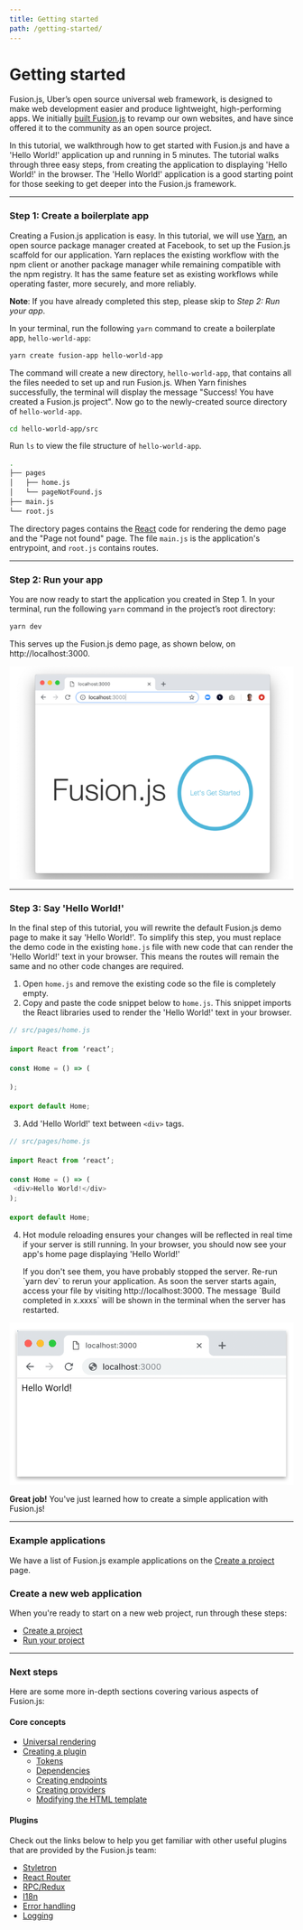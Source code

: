 ```yaml
---
title: Getting started
path: /getting-started/
---
```


# Getting started

Fusion.js, Uber’s open source universal web framework, is designed to make web development easier and produce lightweight, high-performing apps. We initially [built Fusion.js](https://eng.uber.com/fusionjs/) to revamp our own websites, and have since offered it to the community as an open source project.

In this tutorial, we walkthrough how to get started with Fusion.js and have a 'Hello World!' application up and running in 5 minutes. The tutorial walks through three easy steps, from creating the application to displaying 'Hello World!' in the browser. The 'Hello World!' application is a good starting point for those seeking to get deeper into the Fusion.js framework.

---

### Step 1: Create a boilerplate app

Creating a Fusion.js application is easy. In this tutorial, we will use [Yarn](https://code.fb.com/web/yarn-a-new-package-manager-for-javascript/), an open source package manager created at Facebook, to set up the Fusion.js scaffold for our application. Yarn replaces the existing workflow with the npm client or another package manager while remaining compatible with the npm registry. It has the same feature set as existing workflows while operating faster, more securely, and more reliably.

**Note**: If you have already completed this step, please skip to *Step 2: Run your app*.

In your terminal, run the following `yarn` command to create a boilerplate app, `hello-world-app`:

```sh
yarn create fusion-app hello-world-app
```

The command will create a new directory, `hello-world-app`, that contains all the files needed to set up and run Fusion.js. When Yarn finishes successfully, the terminal will display the message "Success! You have created a Fusion.js project". Now go to the newly-created source directory of `hello-world-app`.

```sh
cd hello-world-app/src
```

Run `ls` to view the file structure of `hello-world-app`.

```sh
.
├── pages
│   ├── home.js
│   └── pageNotFound.js
├── main.js
└── root.js
```

The directory pages contains the [React](https://reactjs.org/) code for rendering the demo page and the "Page not found" page. The file `main.js` is the application's entrypoint, and `root.js` contains routes.

---

### Step 2: Run your app

You are now ready to start the application you created in Step 1. In your terminal, run the following `yarn` command in the project’s root directory:

```sh
yarn dev
```

This serves up the Fusion.js demo page, as shown below, on http://localhost:3000.

![Featured Image](getting_started_1.png)

---

### Step 3: Say 'Hello World!'

In the final step of this tutorial, you will rewrite the default Fusion.js demo page to make it say 'Hello World!'. To simplify this step, you must replace the demo code in the existing `home.js` file with new code that can render the 'Hello World!' text in your browser. This means the routes will remain the same and no other code changes are required.

1. Open `home.js` and remove the existing code so the file is completely empty.
2. Copy and paste the code snippet below to `home.js`. This snippet imports the React libraries used to render the 'Hello World!' text in your browser.

```js
// src/pages/home.js

import React from ‘react’;

const Home = () => (

);

export default Home;
```

3. Add 'Hello World!' text between `<div>` tags.

```js
// src/pages/home.js

import React from ‘react’;

const Home = () => (
 <div>Hello World!</div>
);

export default Home;
```

4. Hot module reloading ensures your changes will be reflected in real time if your server is still running. In your browser, you should now see your app's home page displaying 'Hello World!'

<ol style="list-style-type: none">If you don't see them, you have probably stopped the server. Re-run `yarn dev` to rerun your application. As soon the server starts again, access your file by visiting http://localhost:3000. The message `Build completed in x.xxxs` will be shown in the terminal when the server has restarted.</ol>

![Hello World](getting_started_2.png)

**Great job!** You've just learned how to create a simple application with Fusion.js!

---

### Example applications

We have a list of Fusion.js example applications on the [Create a project](/docs/getting-started/create-a-project/#example-fusionjs-projects) page.

### Create a new web application

When you're ready to start on a new web project, run through these steps:

- [Create a project](/docs/getting-started/create-a-project)
- [Run your project](/docs/getting-started/run-your-project)

---

### Next steps

Here are some more in-depth sections covering various aspects of Fusion.js:

#### Core concepts

- [Universal rendering](/docs/references/universal-rendering)
- [Creating a plugin](/docs/references/creating-a-plugin)
  - [Tokens](/docs/references/creating-a-plugin/tokens)
  - [Dependencies](/docs/references/creating-a-plugin/dependencies)
  - [Creating endpoints](/docs/references/creating-a-plugin/creating-endpoints)
  - [Creating providers](/docs/references/creating-a-plugin/creating-providers)
  - [Modifying the HTML template](/docs/references/creating-a-plugin/modifying-html-template)

#### Plugins

Check out the links below to help you get familiar with other useful plugins that are provided by the Fusion.js team:

- [Styletron](https://github.com/fusionjs/fusion-plugin-styletron-react)
- [React Router](https://github.com/fusionjs/fusion-plugin-react-router)
- [RPC/Redux](https://github.com/fusionjs/fusion-plugin-rpc-redux-react)
- [I18n](https://github.com/fusionjs/fusion-plugin-i18n-react)
- [Error handling](https://github.com/fusionjs/fusion-plugin-error-handling)
- [Logging](https://github.com/fusionjs/fusion-plugin-universal-logger)
